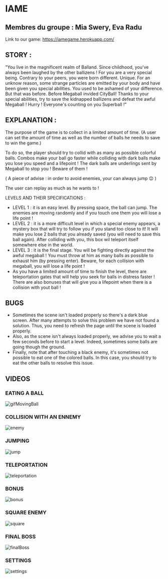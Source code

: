 # IAME 
## Membres du groupe : Mia Swery, Eva Radu

Link to our game: https://iamegame.herokuapp.com/

## STORY : 
"You live in the magnificent realm of Balland.
Since childhood, you've always been laughed by the other ballizens !
For you are a very special being.
Contrary to your peers, you were born different. Unique.
For an unknow reason, some strange particles are emitted by your body and have been given you special abilities.
You used to be ashamed of your difference. But that was before. Before Megaball invided CityBall!
Thanks to your special abilities, try to save the kidnapped ballizens and defeat the awful Megaball !
Hurry ! Everyone's counting on you Superball !" 


## EXPLANATION :
The purpose of the game is to collect  in a limited amount of time. 
(A user can set the amount of time as well as the number of balls he needs to save to win the game.)

To do so, the player should try to collid with as many as possible colorful balls. Combos make your ball go faster while colliding with dark balls make you lose you speed and a lifepoint !
The dark balls are underlings sent by Megaball to stop you ! Beware of them !

( A piece of advise : in order to avoid enemies, your can always jump 😉 )

The user can replay as much as he wants to !

LEVELS AND THEIR SPECIFICATIONS :
- LEVEL 1 : it is an easy level. By pressing space, the ball can jump. The enemies are moving randomly and if you touch one them you will lose a life point !
- LEVEL 2 :  it is a more difficult level in which a special enemy appears, a mystery box that will try to follow you if you stand too close to it! It will make you lose 2 balls that you already saved (you will need to save this ball again). After colliding with you, this box wil teleport itself somewhere else in the world. 
- LEVEL 3 : it is the final stage. You will be fighting directly against the awful megaball ! You must throw at him as many balls as possible to exhaust him (by pressing enter). Beware, for each collision with megaball, you will lose a life point !
- As you have a limited amount of time to finish the level, there are teleportation gates that will help you seek for balls in distress faster ! There are also bonuses that will give you a lifepoint when there is a collision with yout ball !

## BUGS 
- Sometimes the scene isn't loaded properly so there's a dark blue screen. After many attempts to solve this problem we have not found a solution. Thus, you need to refresh the page until the scene is loaded properly.
- Also, as the scene isn't always loaded properly, we advise you to wait a few seconds before to start a level. Indeed, sometimes some balls are going though the ground. 
- Finally, note that after touching a black enemy, it's sometimes not possible to eat one of the colored balls. In this case, you should try to eat the other balls to resolve this issue.  

## VIDEOS
### EATING A BALL 
![gifMovingBall](https://user-images.githubusercontent.com/91093212/168486625-e11a1041-09d9-422d-b451-affe1f145ea1.gif)

### COLLISION WITH AN ENNEMY
![enemy](https://user-images.githubusercontent.com/91093212/168493807-8e199710-2c45-4146-b559-73164394857b.gif)

### JUMPING
![jump](https://user-images.githubusercontent.com/91093212/168493813-9da5d044-6f39-46f4-8fde-d68902271f8b.gif)

### TELEPORTATION
![teleportation](https://user-images.githubusercontent.com/91093212/168493818-ee7f558f-917a-4e56-b7b0-711cdc0de1d9.gif)

### BONUS
![bonus](https://user-images.githubusercontent.com/91093212/168493826-87e48ade-1ab3-46c9-b5f1-5dfed261f9ae.gif)

### SQUARE ENEMY
![square](https://user-images.githubusercontent.com/91093212/168493832-92ffd62d-62ea-420b-9afe-377e50a9765a.gif)

### FINAL BOSS
![finalBoss](https://user-images.githubusercontent.com/91093212/168493844-356f76d5-5abc-4a9d-8f53-78b3e1ed7553.gif)

### SETTINGS
![settings](https://user-images.githubusercontent.com/91093212/168493850-f0a51de3-95f3-4e6b-aa8e-486edd8fb7ae.gif)


